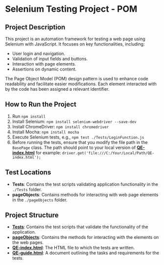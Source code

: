 # Selenium Testing Project - POM

## Project Description

This project is an automation framework for testing a web page using Selenium with JavaScript. It focuses on key functionalities, including:

- User login and navigation.
- Validation of input fields and buttons.
- Interaction with page elements.
- Assertions on dynamic content.

The Page Object Model (POM) design pattern is used to enhance code readability and facilitate easier modifications. Each element interacted with by the code has been assigned a relevant identifier.

## How to Run the Project

1. Run `npm install`
2. Install Selenium: `npm install selenium-webdriver --save-dev`
3. Install ChromeDriver: `npm install chromedriver`
4. Install Mocha: `npm install mocha`
5. Execute Selenium tests, e.g., `npm test ./Tests/LoginFunction.js`
6. Before running the tests, ensure that you modify the file path in the `BasePage` class. The path should point to your local version of **[QE-index.html](./QE-index.html)** for example:
   `driver.get('file:///C:/Your/Local/Path/QE-index.html');`

## Test Locations

- **Tests**: Contains the test scripts validating application functionality in the `./Tests` folder.
- **pageObjects**: Contains methods for interacting with web page elements in the `./pageObjects` folder.

## Project Structure

- **[Tests](.Selenium_Tests/Tests)**: Contains the test scripts that validate the functionality of the application.
- **[pageObjects](./pageObjects)**: Contains the methods for interacting with the elements on the web pages.
- **[QE-index.html](./QE-index.html)**: The HTML file to which the tests are written.
- **[QE-guide.html](./QE-guide.html)**: A document outlining the tasks and requirements for the tests.
